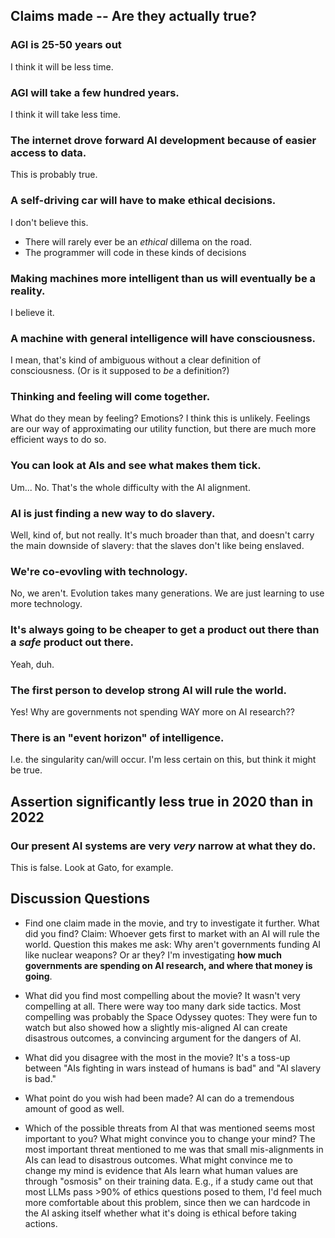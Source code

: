 ## Claims made -- Are they actually true?
### AGI is 25-50 years out
I think it will be less time.

### AGI will take a few hundred years.
I think it will take less time.

### The internet drove forward AI development because of easier access to data.
This is probably true.

### A self-driving car will have to make ethical decisions.
I don't believe this.
- There will rarely ever be an *ethical* dillema on the road.
- The programmer will code in these kinds of decisions

### Making machines more intelligent than us will eventually be a reality.
I believe it.

### A machine with general intelligence will have consciousness.
I mean, that's kind of ambiguous without a clear definition of consciousness.  (Or is it supposed to *be* a definition?)

### Thinking and feeling will come together.
What do they mean by feeling?  Emotions?  I think this is unlikely.  Feelings are our way of approximating our utility function, but there are much more efficient ways to do so.

### You can look at AIs and see what makes them tick.
Um... No.  That's the whole difficulty with the AI alignment.

### AI is just finding a new way to do slavery.
Well, kind of, but not really.  It's much broader than that, and doesn't carry the main downside of slavery:  that the slaves don't like being enslaved.

### We're co-evovling with technology.
No, we aren't.  Evolution takes many generations.  We are just learning to use more technology.

### It's always going to be cheaper to get a product out there than a *safe* product out there.
Yeah, duh.

### The first person to develop strong AI  will rule the world.
Yes!  Why are governments not spending WAY more on AI research??

### There is an "event horizon" of intelligence.
I.e. the singularity can/will occur.
I'm less certain on this, but think it might be true.

## Assertion significantly less true in 2020 than in 2022
### Our present AI systems are very *very* narrow at what they do.
This is false.  Look at Gato, for example.

## Discussion Questions
-   Find one claim made in the movie, and try to investigate it further. What did you find?
Claim:  Whoever gets first to market with an AI will rule the world.
Question this makes me ask:  Why aren't governments funding AI like nuclear weapons?  Or ar they?
I'm investigating **how much governments are spending on AI research, and where that money is going**.


-   What did you find most compelling about the movie?
It wasn't very compelling at all.  There were way too many dark side tactics.  Most compelling was probably the Space Odyssey quotes:  They were fun to watch but also showed how a slightly mis-aligned AI can create disastrous outcomes, a convincing argument for the dangers of AI.

-   What did you disagree with the most in the movie?
It's a toss-up between "AIs fighting in wars instead of humans is bad" and "AI slavery is bad."

-   What point do you wish had been made?
AI can do a tremendous amount of good as well.

-   Which of the possible threats from AI that was mentioned seems most important to you? What might convince you to change your mind?
The most important threat mentioned to me was that small mis-alignments in AIs can lead to disastrous outcomes.  What might convince me to change my mind is evidence that AIs learn what human values are through "osmosis" on their training data.  E.g., if a study came out that most LLMs pass >90% of ethics questions posed to them, I'd feel much more comfortable about this problem, since then we can hardcode in the AI asking itself whether what it's doing is ethical before taking actions.